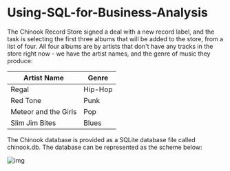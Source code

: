 # Using-SQL-for-Business-Analysis
The Chinook Record Store signed a deal with a new record label, and the task is selecting the first three albums that will be added to the store, from a list of four. All four albums are by artists that don't have any tracks in the store right now - we have the artist names, and the genre of music they produce:

|Artist Name |	Genre |
|-----|-----|
|Regal| Hip-Hop|
|Red Tone| Punk|
|Meteor and the Girls|Pop |
|Slim Jim Bites |Blues |

The Chinook database is provided as a SQLite database file called chinook.db. The database can be represented as the scheme below:

![img](https://s3.amazonaws.com/dq-content/191/chinook-schema.svg)
